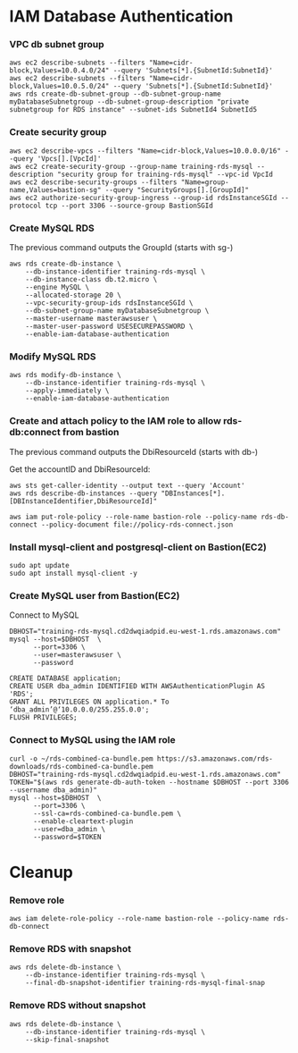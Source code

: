 # IAM Database Authentication

### VPC db subnet group

```
aws ec2 describe-subnets --filters "Name=cidr-block,Values=10.0.4.0/24" --query 'Subnets[*].{SubnetId:SubnetId}'
aws ec2 describe-subnets --filters "Name=cidr-block,Values=10.0.5.0/24" --query 'Subnets[*].{SubnetId:SubnetId}'
aws rds create-db-subnet-group --db-subnet-group-name myDatabaseSubnetgroup --db-subnet-group-description "private subnetgroup for RDS instance" --subnet-ids SubnetId4 SubnetId5
```

### Create security group

```
aws ec2 describe-vpcs --filters "Name=cidr-block,Values=10.0.0.0/16" --query 'Vpcs[].[VpcId]'
aws ec2 create-security-group --group-name training-rds-mysql --description "security group for training-rds-mysql" --vpc-id VpcId
aws ec2 describe-security-groups --filters "Name=group-name,Values=bastion-sg" --query "SecurityGroups[].[GroupId]"
aws ec2 authorize-security-group-ingress --group-id rdsInstanceSGId --protocol tcp --port 3306 --source-group BastionSGId
```

### Create MySQL RDS
The previous command outputs the GroupId (starts with sg-)

```
aws rds create-db-instance \
    --db-instance-identifier training-rds-mysql \
    --db-instance-class db.t2.micro \
    --engine MySQL \
    --allocated-storage 20 \
    --vpc-security-group-ids rdsInstanceSGId \
    --db-subnet-group-name myDatabaseSubnetgroup \
    --master-username masterawsuser \
    --master-user-password USESECUREPASSWORD \
    --enable-iam-database-authentication 
```

### Modify MySQL RDS

```
aws rds modify-db-instance \
    --db-instance-identifier training-rds-mysql \
    --apply-immediately \
    --enable-iam-database-authentication
```

### Create and attach policy to the IAM role to allow rds-db:connect from bastion

The previous command outputs the DbiResourceId (starts with db-)

Get the accountID and DbiResourceId:
```
aws sts get-caller-identity --output text --query 'Account'
aws rds describe-db-instances --query "DBInstances[*].[DBInstanceIdentifier,DbiResourceId]"
```

```
aws iam put-role-policy --role-name bastion-role --policy-name rds-db-connect --policy-document file://policy-rds-connect.json
```

### Install mysql-client and postgresql-client on Bastion(EC2)

```
sudo apt update
sudo apt install mysql-client -y
```

### Create MySQL user from Bastion(EC2)

Connect to MySQL

```
DBHOST="training-rds-mysql.cd2dwqiadpid.eu-west-1.rds.amazonaws.com"
mysql --host=$DBHOST  \      
      --port=3306 \
      --user=masterawsuser \
      --password
```

```
CREATE DATABASE application;
CREATE USER dba_admin IDENTIFIED WITH AWSAuthenticationPlugin AS 'RDS';
GRANT ALL PRIVILEGES ON application.* To ‘dba_admin’@‘10.0.0.0/255.255.0.0';
FLUSH PRIVILEGES;
```

### Connect to MySQL using the IAM role

```
curl -o ~/rds-combined-ca-bundle.pem https://s3.amazonaws.com/rds-downloads/rds-combined-ca-bundle.pem
DBHOST="training-rds-mysql.cd2dwqiadpid.eu-west-1.rds.amazonaws.com"
TOKEN="$(aws rds generate-db-auth-token --hostname $DBHOST --port 3306 --username dba_admin)"
mysql --host=$DBHOST  \      
      --port=3306 \
      --ssl-ca=rds-combined-ca-bundle.pem \
      --enable-cleartext-plugin 
      --user=dba_admin \
      --password=$TOKEN
```

# Cleanup

### Remove role

```
aws iam delete-role-policy --role-name bastion-role --policy-name rds-db-connect
```

### Remove RDS with snapshot

```
aws rds delete-db-instance \
    --db-instance-identifier training-rds-mysql \
    --final-db-snapshot-identifier training-rds-mysql-final-snap
```

### Remove RDS without snapshot

```
aws rds delete-db-instance \
    --db-instance-identifier training-rds-mysql \
    --skip-final-snapshot
```